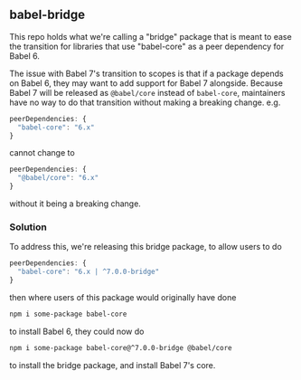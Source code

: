 ## babel-bridge

This repo holds what we're calling a "bridge" package that is meant to ease the
transition for libraries that use "babel-core" as a peer dependency for Babel 6.

The issue with Babel 7's transition to scopes is that if a package depends on
Babel 6, they may want to add support for Babel 7 alongside. Because Babel 7
will be released as `@babel/core` instead of `babel-core`, maintainers have
no way to do that transition without making a breaking change. e.g.

```js
peerDependencies: {
  "babel-core": "6.x"
}
```
cannot change to

```js
peerDependencies: {
  "@babel/core": "6.x"
}
```

without it being a breaking change.

### Solution

To address this, we're releasing this bridge package, to allow users to do


```js
peerDependencies: {
  "babel-core": "6.x | ^7.0.0-bridge"
}
```

then where users of this package would originally have done

```sh
npm i some-package babel-core
```

to install Babel 6, they could now do


```sh
npm i some-package babel-core@^7.0.0-bridge @babel/core
```

to install the bridge package, and install Babel 7's core.
